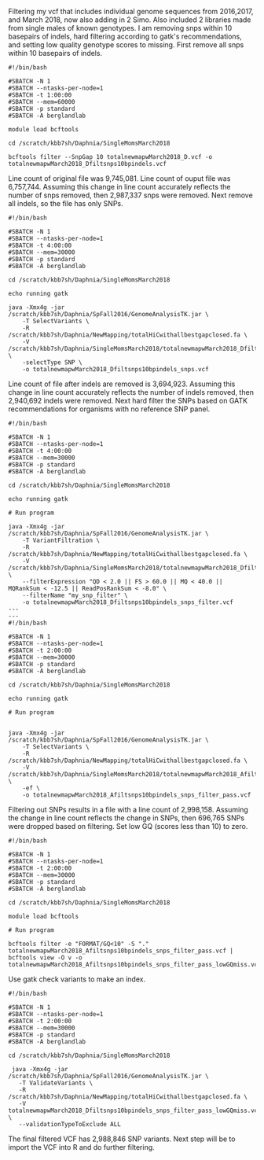 Filtering my vcf that includes individual genome sequences from 2016,2017, and March 2018, now also adding in 2 Simo. Also included 2 libraries made from single males of known genotypes.
I am removing snps within 10 basepairs of indels, hard filtering according to gatk's recommendations, and setting low quality genotype scores to missing.
First remove all snps within 10 basepairs of indels.
```
#!/bin/bash

#SBATCH -N 1
#SBATCH --ntasks-per-node=1
#SBATCH -t 1:00:00
#SBATCH --mem=60000
#SBATCH -p standard
#SBATCH -A berglandlab

module load bcftools

cd /scratch/kbb7sh/Daphnia/SingleMomsMarch2018

bcftools filter --SnpGap 10 totalnewmapwMarch2018_D.vcf -o totalnewmapwMarch2018_Dfiltsnps10bpindels.vcf
```
Line count of original file was 9,745,081. Line count of ouput file was 6,757,744. Assuming this change in line count accurately reflects the number of snps removed, then 2,987,337 snps were removed.
Next remove all indels, so the file has only SNPs.
```
#!/bin/bash

#SBATCH -N 1
#SBATCH --ntasks-per-node=1
#SBATCH -t 4:00:00
#SBATCH --mem=30000
#SBATCH -p standard
#SBATCH -A berglandlab

cd /scratch/kbb7sh/Daphnia/SingleMomsMarch2018

echo running gatk 

java -Xmx4g -jar /scratch/kbb7sh/Daphnia/SpFall2016/GenomeAnalysisTK.jar \
	-T SelectVariants \
	-R /scratch/kbb7sh/Daphnia/NewMapping/totalHiCwithallbestgapclosed.fa \
	-V /scratch/kbb7sh/Daphnia/SingleMomsMarch2018/totalnewmapwMarch2018_Dfiltsnps10bpindels.vcf \
    -selectType SNP \
    -o totalnewmapwMarch2018_Dfiltsnps10bpindels_snps.vcf 
```
Line count of file after indels are removed is 3,694,923. Assuming this change in line count accurately reflects the number of indels removed, then 2,940,692 indels were removed.
Next hard filter the SNPs based on GATK recommendations for organisms with no reference SNP panel.
```
#!/bin/bash

#SBATCH -N 1
#SBATCH --ntasks-per-node=1
#SBATCH -t 4:00:00
#SBATCH --mem=30000
#SBATCH -p standard
#SBATCH -A berglandlab

cd /scratch/kbb7sh/Daphnia/SingleMomsMarch2018

echo running gatk 

# Run program

java -Xmx4g -jar /scratch/kbb7sh/Daphnia/SpFall2016/GenomeAnalysisTK.jar \
	-T VariantFiltration \
	-R /scratch/kbb7sh/Daphnia/NewMapping/totalHiCwithallbestgapclosed.fa \
	-V /scratch/kbb7sh/Daphnia/SingleMomsMarch2018/totalnewmapwMarch2018_Dfiltsnps10bpindels_snps.vcf   \
    --filterExpression "QD < 2.0 || FS > 60.0 || MQ < 40.0 || MQRankSum < -12.5 || ReadPosRankSum < -8.0" \
    --filterName "my_snp_filter" \
    -o totalnewmapwMarch2018_Dfiltsnps10bpindels_snps_filter.vcf
---
---
#!/bin/bash

#SBATCH -N 1
#SBATCH --ntasks-per-node=1
#SBATCH -t 2:00:00
#SBATCH --mem=30000
#SBATCH -p standard
#SBATCH -A berglandlab

cd /scratch/kbb7sh/Daphnia/SingleMomsMarch2018

echo running gatk 

# Run program


java -Xmx4g -jar /scratch/kbb7sh/Daphnia/SpFall2016/GenomeAnalysisTK.jar \
	-T SelectVariants \
	-R /scratch/kbb7sh/Daphnia/NewMapping/totalHiCwithallbestgapclosed.fa \
	-V /scratch/kbb7sh/Daphnia/SingleMomsMarch2018/totalnewmapwMarch2018_Afiltsnps10bpindels_snps_filter.vcf   \
	-ef \
    -o totalnewmapwMarch2018_Afiltsnps10bpindels_snps_filter_pass.vcf
```
Filtering out SNPs results in a file with a line count of 2,998,158. Assuming the change in line count reflects the change in SNPs, then 696,765 SNPs were dropped based on filtering.
Set low GQ (scores less than 10) to zero.
```
#!/bin/bash

#SBATCH -N 1
#SBATCH --ntasks-per-node=1
#SBATCH -t 2:00:00
#SBATCH --mem=30000
#SBATCH -p standard
#SBATCH -A berglandlab

cd /scratch/kbb7sh/Daphnia/SingleMomsMarch2018

module load bcftools

# Run program

bcftools filter -e "FORMAT/GQ<10" -S "." totalnewmapwMarch2018_Afiltsnps10bpindels_snps_filter_pass.vcf | bcftools view -O v -o totalnewmapwMarch2018_Afiltsnps10bpindels_snps_filter_pass_lowGQmiss.vcf
```
Use gatk check variants to make an index.
```
#!/bin/bash

#SBATCH -N 1
#SBATCH --ntasks-per-node=1
#SBATCH -t 2:00:00
#SBATCH --mem=30000
#SBATCH -p standard
#SBATCH -A berglandlab

cd /scratch/kbb7sh/Daphnia/SingleMomsMarch2018

 java -Xmx4g -jar /scratch/kbb7sh/Daphnia/SpFall2016/GenomeAnalysisTK.jar \
   -T ValidateVariants \
   -R /scratch/kbb7sh/Daphnia/NewMapping/totalHiCwithallbestgapclosed.fa \
   -V totalnewmapwMarch2018_Dfiltsnps10bpindels_snps_filter_pass_lowGQmiss.vcf \
   --validationTypeToExclude ALL
```
The final filtered VCF has 2,988,846 SNP variants. Next step will be to import the VCF into R and do further filtering.
